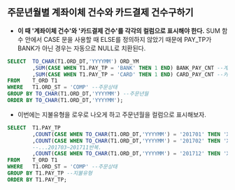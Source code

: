 ## 주문년월별 계좌이체 건수와 카드결제 건수구하기
- **이 때 '계좌이체 건수'와 '카드결제 건수'를 각각의 컬럼으로 표시해야 한다.** SUM 함수 안에서 CASE 문을 사용할 때 ELSE를 정의하지 않았기 때문에 PAY_TP가 BANK가 아닌 경우는 자동으로 NULL로 치환된다.
```sql
SELECT  TO_CHAR(T1.ORD_DT,'YYYYMM') ORD_YM
        ,SUM(CASE WHEN T1.PAY_TP = 'BANK' THEN 1 END) BANK_PAY_CNT --계좌이체 건수
        ,SUM(CASE WHEN T1.PAY_TP = 'CARD' THEN 1 END) CARD_PAY_CNT --카드결제 건수
FROM    T_ORD T1
WHERE   T1.ORD_ST = 'COMP' --주문상태
GROUP BY TO_CHAR(T1.ORD_DT,'YYYYMM') --주문년월
ORDER BY TO_CHAR(T1.ORD_DT,'YYYYMM');
```

- 이번에는 지불유형을 로우로 나오게 하고 주문년월을 컬럼으로 표시해보자.
```sql
SELECT  T1.PAY_TP
        ,COUNT(CASE WHEN TO_CHAR(T1.ORD_DT,'YYYYMM') = '201701' THEN 'X' END) ORD_CNT_1701
        ,COUNT(CASE WHEN TO_CHAR(T1.ORD_DT,'YYYYMM') = '201702' THEN 'X' END) ORD_CNT_1702
        --...201703~201711반복.
        ,COUNT(CASE WHEN TO_CHAR(T1.ORD_DT,'YYYYMM') = '201712' THEN 'X' END) ORD_CNT_1712
FROM    T_ORD T1
WHERE   T1.ORD_ST = 'COMP' --주문상태
GROUP BY T1.PAY_TP --지불유형
ORDER BY T1.PAY_TP;
```
